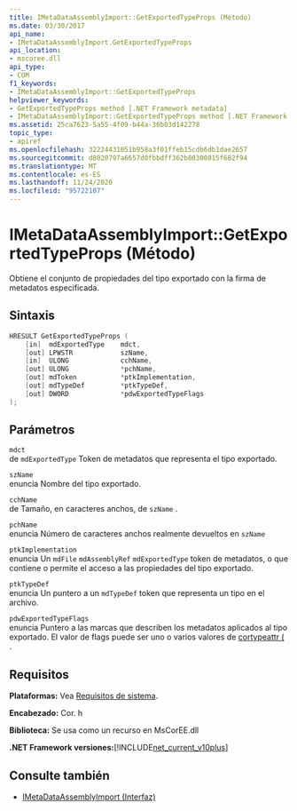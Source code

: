 ```yaml
---
title: IMetaDataAssemblyImport::GetExportedTypeProps (Método)
ms.date: 03/30/2017
api_name:
- IMetaDataAssemblyImport.GetExportedTypeProps
api_location:
- mscoree.dll
api_type:
- COM
f1_keywords:
- IMetaDataAssemblyImport::GetExportedTypeProps
helpviewer_keywords:
- GetExportedTypeProps method [.NET Framework metadata]
- IMetaDataAssemblyImport::GetExportedTypeProps method [.NET Framework metadata]
ms.assetid: 25ca7623-5a55-4f09-b44a-36b03d142278
topic_type:
- apiref
ms.openlocfilehash: 32224431051b958a3f01ffeb15cdb6db1dae2657
ms.sourcegitcommit: d8020797a6657d0fbbdff362b80300815f682f94
ms.translationtype: MT
ms.contentlocale: es-ES
ms.lasthandoff: 11/24/2020
ms.locfileid: "95722107"
---
```

# <a name="imetadataassemblyimportgetexportedtypeprops-method"></a>IMetaDataAssemblyImport::GetExportedTypeProps (Método)

Obtiene el conjunto de propiedades del tipo exportado con la firma de metadatos especificada.  
  
## <a name="syntax"></a>Sintaxis  
  
```cpp  
HRESULT GetExportedTypeProps (  
    [in]  mdExportedType    mdct,
    [out] LPWSTR            szName,
    [in]  ULONG             cchName,
    [out] ULONG             *pchName,
    [out] mdToken           *ptkImplementation,
    [out] mdTypeDef         *ptkTypeDef,
    [out] DWORD             *pdwExportedTypeFlags  
);  
```  
  
## <a name="parameters"></a>Parámetros  

 `mdct`  
 de `mdExportedType` Token de metadatos que representa el tipo exportado.  
  
 `szName`  
 enuncia Nombre del tipo exportado.  
  
 `cchName`  
 de Tamaño, en caracteres anchos, de `szName` .  
  
 `pchName`  
 enuncia Número de caracteres anchos realmente devueltos en `szName`  
  
 `ptkImplementation`  
 enuncia Un `mdFile` `mdAssemblyRef` `mdExportedType` token de metadatos, o que contiene o permite el acceso a las propiedades del tipo exportado.  
  
 `ptkTypeDef`  
 enuncia Un puntero a un `mdTypeDef` token que representa un tipo en el archivo.  
  
 `pdwExportedTypeFlags`  
 enuncia Puntero a las marcas que describen los metadatos aplicados al tipo exportado. El valor de flags puede ser uno o varios valores de [cortypeattr (](cortypeattr-enumeration.md) .  
  
## <a name="requirements"></a>Requisitos  

 **Plataformas:** Vea [Requisitos de sistema](../../get-started/system-requirements.md).  
  
 **Encabezado:** Cor. h  
  
 **Biblioteca:** Se usa como un recurso en MsCorEE.dll  
  
 **.NET Framework versiones:**[!INCLUDE[net_current_v10plus](../../../../includes/net-current-v10plus-md.md)]  
  
## <a name="see-also"></a>Consulte también

- [IMetaDataAssemblyImport (Interfaz)](imetadataassemblyimport-interface.md)
